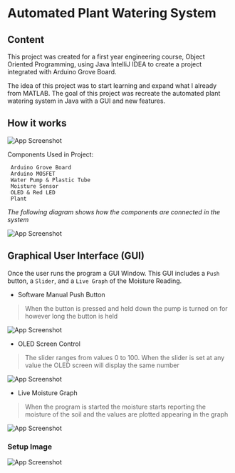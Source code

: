 # Automated Plant Watering System

## Content 

This project was created for a first year engineering course, Object Oriented Programming, using Java IntelliJ IDEA to create a 
project integrated with Arduino Grove Board.

The idea of this project was to start learning and expand what I already from MATLAB. The goal of this project was recreate
the automated plant watering system in Java with a GUI and new features.

## How it works  

![App Screenshot](https://media.giphy.com/media/w6kq9zq2x0usB4EdO9/giphy.gif)

Components Used in Project: 

```
 Arduino Grove Board
 Arduino MOSFET
 Water Pump & Plastic Tube
 Moisture Sensor
 OLED & Red LED
 Plant 
```

*The following diagram shows how the components are connected in the system*

![App Screenshot](https://i.imgur.com/VAEyiEp.png?1)

## Graphical User Interface (GUI) 

Once the user runs the program a GUI Window. This GUI includes a `Push` button, a `Slider`, and a `Live Graph` of the Moisture Reading.

* Software Manual Push Button
> When the button is pressed and held down the pump is turned on for however long the button is held 

![App Screenshot](https://tenor.com/view/gif-24680699)

* OLED Screen Control
> The slider ranges from values 0 to 100. When the slider is set at any value the OLED screen will display the same number

![App Screenshot](https://media.giphy.com/media/EMw4WEpVjyUv8aJZ4V/giphy.gif)

* Live Moisture Graph
> When the program is started the moisture starts reporting the moisture of the soil and the values are plotted appearing in the graph

![App Screenshot](https://i.imgur.com/YBAGc7Y.jpg)   

### Setup Image

![App Screenshot](https://i.imgur.com/wnaGpqT.png)
